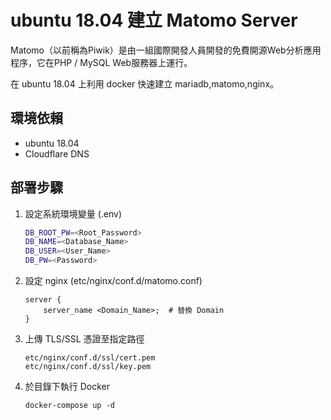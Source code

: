 # ubuntu 18.04 建立 Matomo Server

Matomo（以前稱為Piwik）是由一組國際開發人員開發的免費開源Web分析應用程序，它在PHP / MySQL Web服務器上運行。

在 ubuntu 18.04 上利用 docker 快速建立 mariadb,matomo,nginx。

## 環境依賴
- ubuntu 18.04
- Cloudflare DNS

## 部署步驟
1. 設定系統環境變量 (.env)
    ```bash
    DB_ROOT_PW=<Root_Password>
    DB_NAME=<Database_Name>
    DB_USER=<User_Name>
    DB_PW=<Password>
    ```
2. 設定 nginx (etc/nginx/conf.d/matomo.conf)
    ```
    server {
        server_name <Domain_Name>;  # 替換 Domain
    }
    ```
3. 上傳 TLS/SSL 憑證至指定路徑
    ```
    etc/nginx/conf.d/ssl/cert.pem
    etc/nginx/conf.d/ssl/key.pem
    ```
 
4. 於目錄下執行 Docker
    ```
    docker-compose up -d
    ``` 
